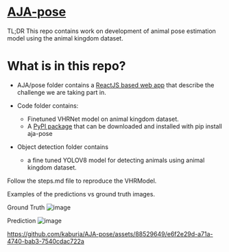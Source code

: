 # [AJA-pose](https://sutdcv.github.io/MMVRAC/)


TL;DR This repo contains work on development of animal pose estimation model using the animal kingdom dataset.

# What is in this repo?
- AJA/pose folder contains a [ReactJS based web app](https://aja-sage.vercel.app/) that describe the challenge we are taking part in.
- Code folder contains:
    - Finetuned VHRNet model on animal kingdom dataset.
    - A [PyPI package](https://pypi.org/project/aja-pose/) that can be downloaded and installed with pip install aja-pose

- Object detection folder contains
    - a fine tuned YOLOV8  model for detecting animals using animal kingdom dataset.

Follow the steps.md file to reproduce the VHRModel.

Examples of the predictions vs ground truth images.

Ground Truth
![image](https://github.com/Antony-gitau/2024_ICME_Challenge/assets/88529649/d8c4c84a-88c9-4ef7-bcf3-842e5e74d42b)



Prediction
![image](https://github.com/Antony-gitau/2024_ICME_Challenge/assets/88529649/1db2b2bc-94a5-4f2d-acce-9bb85986ca05)


https://github.com/kaburia/AJA-pose/assets/88529649/e6f2e29d-a71a-4740-bab3-7540cdac722a

